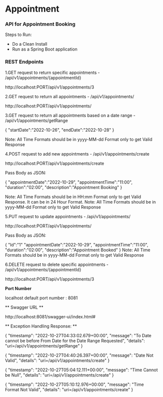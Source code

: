 # Appointment
<h3><b>API for Appointment Booking</b></h3>

Steps to Run:
* Do a Clean Install
* Run as a Spring Boot application

<h3>REST Endpoints</h3>

1.GET request to return specific appointments - /api/v1/appointments/{appointmentId}

http://localhost:PORT/api/v1/appointments/3

2.GET request to return all appointments - /api/v1/appointments/

http://localhost:PORT/api/v1/appointments/

3.GET request to return all appointments based on a date range - /api/v1/appointments/getRange

{
      "startDate":"2022-10-26",
      "endDate":"2022-10-28"
}

Note: All Time Formats should be in yyyy-MM-dd Format only to get Valid Response

4.POST request to add new appointments - /api/v1/appointments/create

http://localhost:PORT/api/v1/appointments/create

Pass Body as JSON:

{
	"appointmentDate":"2022-10-29",
	"appointmentTime":"11:00",
	"duration":"02:00",
	"description":"Appointment Booking"
}

Note: All Time Formats should be in HH:mm Format only to get Valid Response. It can be in 24 Hour Format.
Note: All Time Formats should be in yyyy-MM-dd Format only to get Valid Response

5.PUT request to update appointments - /api/v1/appointments/

http://localhost:PORT/api/v1/appointments/

Pass Body as JSON:

{
	"Id":"1"
	"appointmentDate":"2022-10-29",
	"appointmentTime":"11:00",
	"duration":"02:00",
	"description":"Appointment Booked"
}
Note: All Time Formats should be in yyyy-MM-dd Format only to get Valid Response

6.DELETE request to delete specific appointments - /api/v1/appointments/{appointmentId}

http://localhost:PORT/api/v1/appointments/3

**Port Number**

localhost default port number : 8081

** Swagger URL **

http://localhost:8081/swagger-ui/index.html#

** Exception Handling Response: **

{
   "timestamp": "2022-10-27T04:33:02.679+00:00",
   "message": "To Date cannot be before From Date for the Date Range Requested",
   "details": "uri=/api/v1/appointments/getRange"
}

{
   "timestamp": "2022-10-27T04:40:26.397+00:00",
   "message": "Date Not Valid",
   "details": "uri=/api/v1/appointments/create"
}

{
   "timestamp": "2022-10-27T05:04:12.111+00:00",
   "message": "Time Cannot be Null",
   "details": "uri=/api/v1/appointments/create"
}

{
   "timestamp": "2022-10-27T05:10:12.976+00:00",
   "message": "Time Format Not Valid",
   "details": "uri=/api/v1/appointments/create"
}

